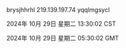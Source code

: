 brysjhhrhl 219.139.197.74 yqqlmgsycl

2024年 10月 29日 星期二 13:30:02 CST

2024年 10月 29日 星期二 05:30:02 GMT
